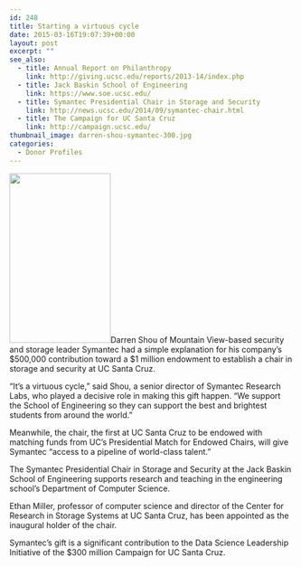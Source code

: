 ```yaml
---
id: 248
title: Starting a virtuous cycle
date: 2015-03-16T19:07:39+00:00
layout: post
excerpt: ""
see_also:
  - title: Annual Report on Philanthropy
    link: http://giving.ucsc.edu/reports/2013-14/index.php
  - title: Jack Baskin School of Engineering
    link: https://www.soe.ucsc.edu/
  - title: Symantec Presidential Chair in Storage and Security
    link: http://news.ucsc.edu/2014/09/symantec-chair.html
  - title: The Campaign for UC Santa Cruz
    link: http://campaign.ucsc.edu/
thumbnail_image: darren-shou-symantec-300.jpg
categories:
  - Donor Profiles
---
```

<img class="alignright size-medium wp-image-249" src="http://live-ucsc-giving.pantheonsite.io/wp-content/uploads/2017/08/darren-shou-symantec-300-179x300.jpg" alt="" width="179" height="300" />Darren Shou of Mountain View-based security and storage leader Symantec had a simple explanation for his company&#8217;s $500,000 contribution toward a $1 million endowment to establish a chair in storage and security at UC Santa Cruz.

&#8220;It&#8217;s a virtuous cycle,&#8221; said Shou, a senior director of Symantec Research Labs, who played a decisive role in making this gift happen. &#8220;We support the School of Engineering so they can support the best and brightest students from around the world.&#8221;

Meanwhile, the chair, the first at UC Santa Cruz to be endowed with matching funds from UC&#8217;s Presidential Match for Endowed Chairs, will give Symantec &#8220;access to a pipeline of world-class talent.&#8221;

The Symantec Presidential Chair in Storage and Security at the Jack Baskin School of Engineering supports research and teaching in the engineering school&#8217;s Department of Computer Science.

Ethan Miller, professor of computer science and director of the Center for Research in Storage Systems at UC Santa Cruz, has been appointed as the inaugural holder of the chair.

Symantec&#8217;s gift is a significant contribution to the Data Science Leadership Initiative of the $300 million Campaign for UC Santa Cruz.
